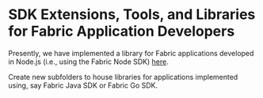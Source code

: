 # SDK Extensions, Tools, and Libraries for Fabric Application Developers

Presently, we have implemented a library for Fabric applications developed in Node.js (i.e., using the Fabric Node SDK) [here](./interoperation-node-sdk).

Create new subfolders to house libraries for applications implemented using, say Fabric Java SDK or Fabric Go SDK.

